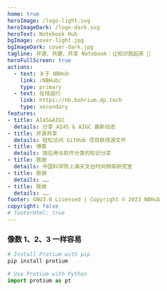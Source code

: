 ```yaml
---
home: true
heroImage: /logo-light.svg
heroImageDark: /logo-dark.svg
heroText: Notebook Hub
bgImage: cover-light.jpg
bgImageDark: cover-dark.jpg
tagline: 开源、共建、共享 Notebook｜让知识跑起来 🏃
heroFullScreen: true
actions:
  - text: 关于 NBHub
    link: /NBHub/
    type: primary
  - text: 在线运行
    link: https://nb.bohrium.dp.tech
    type: secondary
features:
- title: AI4S&AIGC
  details: 分享 AI4S & AIGC 最新动态
- title: 开源共享
  details: 轻松访问 GitHub 项目获得源文件
- title: 博客
  details: 按应用与软件分类的知识分享
- title: 致谢
  details: 中国科学院上海天文台时间频率研究室
- title: 致谢
  details: ……
- title: 致谢
  details: ……
footer: GNU3.0 Licensed | Copyright © 2023 NBHub
copyright: false
# footerHtml: true
---
```


### 像数 1、2、3 一样容易
```bash
# Install Protium with pip
pip install protium
```
```python
# Use Protium with Python
import protium as pt
```